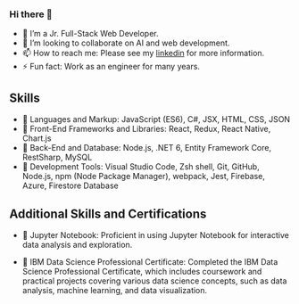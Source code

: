 ### Hi there 👋

<!--
**nancyliqn91/nancyliqn91** is a ✨ _special_ ✨ repository because its `README.md` (this file) appears on your GitHub profile.
-->

- 🔭 I’m a Jr. Full-Stack Web Developer.
- 👯 I’m looking to collaborate on AI and web development.
- 📫 How to reach me: Please see my [linkedin](www.linkedin.com/in/qian-li-calla) for more information.
- ⚡ Fun fact: Work as an engineer for many years.

## Skills
- 🌱 Languages and Markup: JavaScript (ES6), C#, JSX, HTML, CSS, JSON
- 🌱 Front-End Frameworks and Libraries: React, Redux, React Native, Chart.js 
- 🌱 Back-End and Database: Node.js, .NET 6, Entity Framework Core, RestSharp, MySQL
- 🌱 Development Tools: Visual Studio Code, Zsh shell, Git, GitHub, Node.js, npm (Node Package Manager), webpack, Jest, Firebase, Azure, Firestore Database

## Additional Skills and Certifications

- 🌱 Jupyter Notebook: Proficient in using Jupyter Notebook for interactive data analysis and exploration.

- 🌱 IBM Data Science Professional Certificate: Completed the IBM Data Science Professional Certificate, which includes coursework and practical projects covering various data science concepts, such as data analysis, machine learning, and data visualization.
